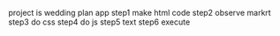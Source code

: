 project is wedding plan app
step1 make html code 
step2 observe markrt 
step3 do css 
step4 do js
step5 text
step6 execute
